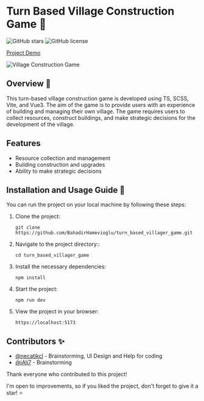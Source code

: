 # Turn Based Village Construction Game 🏰

![GitHub stars](https://img.shields.io/github/stars/BahadirHamevioglu/turn_based_villager_game?style=social)
![GitHub license](https://img.shields.io/github/license/BahadirHamevioglu/turn_based_villager_game)

[Project Demo](https://turn-based-villager-game.vercel.app)

![Village Construction Game](https://cdn.leonardo.ai/users/41b6a754-9308-46b9-b9ca-fcb08e15f140/generations/8950226a-1b42-4602-b53f-42e338ba9066/DreamShaper_v5_A_small_quaint_town_nestled_in_a_lush_forest_re_1.jpg)

## Overview 📖

This turn-based village construction game is developed using TS, SCSS, Vite, and Vue3. The aim of the game is to provide users with an experience of building and managing their own village. The game requires users to collect resources, construct buildings, and make strategic decisions for the development of the village.

## Features

- Resource collection and management
- Building construction and upgrades
- Ability to make strategic decisions

## Installation and Usage Guide 🚀

You can run the project on your local machine by following these steps:

1. Clone the project:

   ```shell
   git clone https://github.com/BahadirHamevioglu/turn_based_villager_game.git
   ```

2. Navigate to the project directory::

   ```shell
   cd turn_based_villager_game
   ```

3. Install the necessary dependencies:

   ```shell
   npm install
   ```

4. Start the project:

   ```shell
   npm run dev
   ```

5. View the project in your browser:

   ```shell
   https://localhost:5173
   ```

## Contributors ✨

- [@necatikcl](https://github.com/necatikcl) - Brainstorming, UI Design and Help for coding
- [@iAli7](https://github.com/iAli7) - Brainstorming

Thank everyone who contributed to this project!

I'm open to improvements, so if you liked the project, don't forget to give it a star! ⭐️

